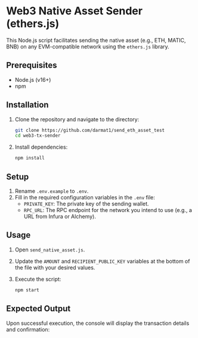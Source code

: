 # Web3 Native Asset Sender (ethers.js)

This Node.js script facilitates sending the native asset (e.g., ETH, MATIC, BNB) on any EVM-compatible network using the `ethers.js` library.

## Prerequisites

*   Node.js (v16+)
*   npm

## Installation

1.  Clone the repository and navigate to the directory:
    ```bash
    git clone https://github.com/darmat1/send_eth_asset_test
    cd web3-tx-sender
    ```
2.  Install dependencies:
    ```bash
    npm install
    ```

## Setup

1.  Rename `.env.example` to `.env`.
2.  Fill in the required configuration variables in the `.env` file:
    *   `PRIVATE_KEY`: The private key of the sending wallet.
    *   `RPC_URL`: The RPC endpoint for the network you intend to use (e.g., a URL from Infura or Alchemy).

## Usage

1.  Open `send_native_asset.js`.
2.  Update the `AMOUNT` and `RECIPIENT_PUBLIC_KEY` variables at the bottom of the file with your desired values.
3.  Execute the script:

    ```bash
    npm start
    ```

## Expected Output

Upon successful execution, the console will display the transaction details and confirmation: